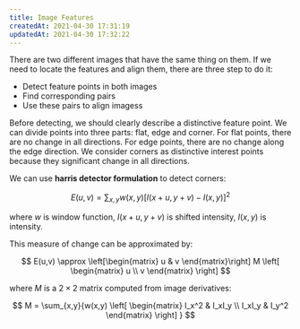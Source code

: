 ```yaml
---
title: Image Features
createdAt: 2021-04-30 17:31:19
updatedAt: 2021-04-30 17:32:22
---
```


There are two different images that have the same thing on them. If we need to locate the features and align them, there are three step to do it:

- Detect feature points in both images
- Find corresponding pairs
- Use these pairs to align imagess

Before detecting, we should clearly describe a distinctive feature point. We can divide points into three parts: flat, edge and corner. For flat points, there are no change in all directions. For edge points, there are no change along the edge direction. We consider corners as distinctive interest points because they significant change in all directions.

We can use **harris detector formulation** to detect corners:

$$
E(u,v) = \sum_{x,y}{w(x,y)[I(x+u,y+v)-I(x,y)]^2}
$$

where $w$ is window function, $I(x+u,y+v)$ is shifted intensity, $I(x,y)$ is intensity.

This measure of change can be approximated by:

$$
E(u,v) \approx \left[\begin{matrix}  
   u  & v
\end{matrix}\right]
M
\left[
\begin{matrix}
  u \\ v
\end{matrix}
\right]
$$

where $M$ is a $2 \times 2$ matrix computed from image derivatives:

$$
M = \sum_{x,y}{w(x,y)
\left[
\begin{matrix}
  I_x^2 & I_xI_y \\
  I_xI_y & I_y^2
\end{matrix}
\right]
}
$$